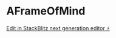 # AFrameOfMind

[Edit in StackBlitz next generation editor ⚡️](https://stackblitz.com/~/github.com/Chris-June/AFrameOfMind)